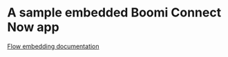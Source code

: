 # A sample embedded Boomi Connect Now app

[Flow embedding documentation](https://docs.manywho.com/embedding-the-flow-html5-player/)
